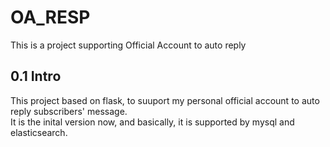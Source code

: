 # OA_RESP
This is a project supporting Official Account to auto reply 

## 0.1 Intro  
This project based on flask, to suuport my personal official account to auto reply subscribers' message.  
It is the inital version now, and basically, it is supported by mysql and elasticsearch.

